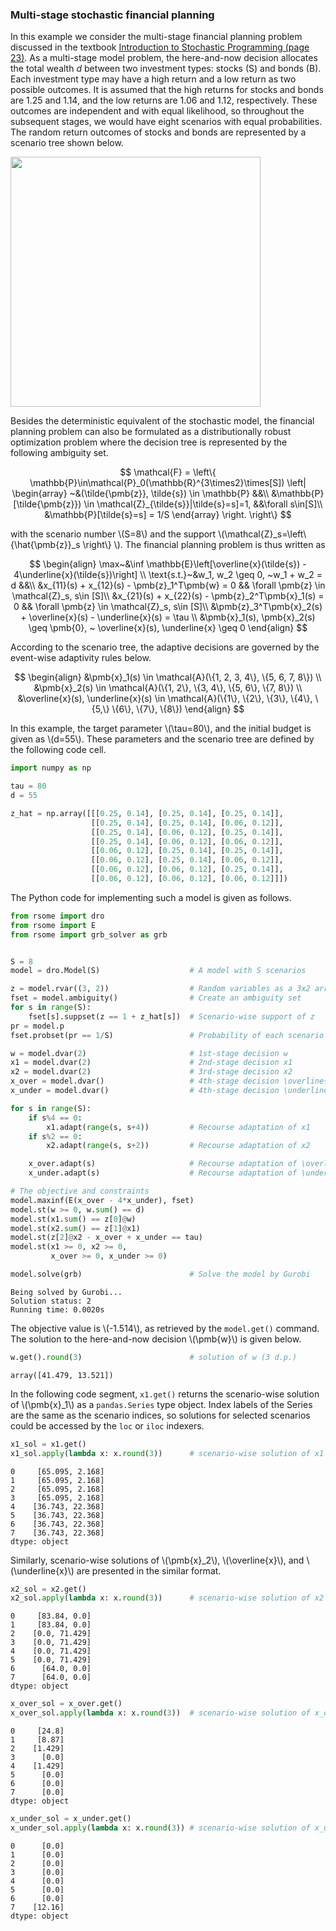 <script src="https://cdn.mathjax.org/mathjax/latest/MathJax.js?config=TeX-AMS-MML_HTMLorMML" type="text/javascript"></script>

### Multi-stage stochastic financial planning

In this example we consider the multi-stage financial planning problem discussed in the textbook [Introduction to Stochastic Programming (page 23)](https://www.springer.com/gp/book/9781461402367). As a multi-stage model problem, the here-and-now decision allocates the total wealth $d$ between two investment types: stocks (S) and bonds (B). Each investment type may have a high return and a low return as two possible outcomes. It is assumed that the high returns for stocks and bonds are 1.25 and 1.14, and the low returns are 1.06 and 1.12, respectively. These outcomes are independent and with equal likelihood, so throughout the subsequent stages, we would have eight scenarios with equal probabilities. The random return outcomes of stocks and bonds are represented by a scenario tree shown below.

<img src="https://www.researchgate.net/profile/Zhi-Chen-21/publication/339817145/figure/fig4/AS:867492100591619@1583837642911/Scenario-tree-of-the-financial-planning-problem_W640.jpg" width=400>

Besides the deterministic equivalent of the stochastic model, the financial planning problem can also be formulated as a distributionally robust optimization problem where the decision tree is represented by the following ambiguity set.

$$
\mathcal{F} = \left\{
\mathbb{P}\in\mathcal{P}_0(\mathbb{R}^{3\times2}\times[S]) \left|
\begin{array}
~&(\tilde{\pmb{z}}, \tilde{s}) \in \mathbb{P} &&\\
&\mathbb{P}[\tilde{\pmb{z}}) \in \mathcal{Z}_{\tilde{s}}|\tilde{s}=s]=1, &&\forall s\in[S]\\
&\mathbb{P}[\tilde{s}=s] = 1/S
\end{array}
\right.
\right\}
$$

with the scenario number \\(S=8\\) and the support \\(\mathcal{Z}_s=\\left\\{\hat{\pmb{z}}_s \\right\\} \\). The financial planning problem is thus written as

$$
\begin{align}
\max~&\inf \mathbb{E}\left[\overline{x}(\tilde{s}) - 4\underline{x}(\tilde{s})\right] \\
\text{s.t.}~&w_1, w_2 \geq 0, ~w_1 + w_2 = d  &&\\
&x_{11}(s) + x_{12}(s) - \pmb{z}_1^T\pmb{w} = 0 && \forall \pmb{z} \in \mathcal{Z}_s, s\in [S]\\
&x_{21}(s) + x_{22}(s) - \pmb{z}_2^T\pmb{x}_1(s) = 0 && \forall \pmb{z} \in \mathcal{Z}_s, s\in [S]\\
&\pmb{z}_3^T\pmb{x}_2(s) + \overline{x}(s) - \underline{x}(s) = \tau \\
&\pmb{x}_1(s), \pmb{x}_2(s) \geq \pmb{0}, ~ \overline{x}(s), \underline{x} \geq 0
\end{align}
$$

According to the scenario tree, the adaptive decisions are governed by the event-wise adaptivity rules below.

$$
\begin{align}
&\pmb{x}_1(s) \in \mathcal{A}(\{1, 2, 3, 4\}, \{5, 6, 7, 8\}) \\
&\pmb{x}_2(s) \in \mathcal{A}(\{1, 2\}, \{3, 4\}, \{5, 6\}, \{7, 8\}) \\
&\overline{x}(s), \underline{x}(s) \in \mathcal{A}(\{1\}, \{2\}, \{3\}, \{4\}, \{5,\} \{6\}, \{7\}, \{8\})
\end{align}
$$

In this example, the target parameter \\(\tau=80\\), and the initial budget is given as \\(d=55\\). These parameters and the scenario tree are defined by the following code cell.

```python
import numpy as np

tau = 80
d = 55

z_hat = np.array([[[0.25, 0.14], [0.25, 0.14], [0.25, 0.14]],
                  [[0.25, 0.14], [0.25, 0.14], [0.06, 0.12]],
                  [[0.25, 0.14], [0.06, 0.12], [0.25, 0.14]],
                  [[0.25, 0.14], [0.06, 0.12], [0.06, 0.12]],
                  [[0.06, 0.12], [0.25, 0.14], [0.25, 0.14]],
                  [[0.06, 0.12], [0.25, 0.14], [0.06, 0.12]],
                  [[0.06, 0.12], [0.06, 0.12], [0.25, 0.14]],
                  [[0.06, 0.12], [0.06, 0.12], [0.06, 0.12]]])
```

The Python code for implementing such a model is given as follows.

```python
from rsome import dro
from rsome import E
from rsome import grb_solver as grb


S = 8
model = dro.Model(S)                    # A model with S scenarios

z = model.rvar((3, 2))                  # Random variables as a 3x2 array
fset = model.ambiguity()                # Create an ambiguity set
for s in range(S):
    fset[s].suppset(z == 1 + z_hat[s])  # Scenario-wise support of z
pr = model.p
fset.probset(pr == 1/S)                 # Probability of each scenario

w = model.dvar(2)                       # 1st-stage decision w
x1 = model.dvar(2)                      # 2nd-stage decision x1
x2 = model.dvar(2)                      # 3rd-stage decision x2
x_over = model.dvar()                   # 4th-stage decision \overline{x}
x_under = model.dvar()                  # 4th-stage decision \underline{x}

for s in range(S):
    if s%4 == 0:
        x1.adapt(range(s, s+4))         # Recourse adaptation of x1
    if s%2 == 0:
        x2.adapt(range(s, s+2))         # Recourse adaptation of x2

    x_over.adapt(s)                     # Recourse adaptation of \overline{x}
    x_under.adapt(s)                    # Recourse adaptation of \underline{x}

# The objective and constraints
model.maxinf(E(x_over - 4*x_under), fset)
model.st(w >= 0, w.sum() == d)
model.st(x1.sum() == z[0]@w)
model.st(x2.sum() == z[1]@x1)
model.st(z[2]@x2 - x_over + x_under == tau)
model.st(x1 >= 0, x2 >= 0,
         x_over >= 0, x_under >= 0)

model.solve(grb)                        # Solve the model by Gurobi
```

    Being solved by Gurobi...
    Solution status: 2
    Running time: 0.0020s


The objective value is \\(-1.514\\), as retrieved by the `model.get()` command. The solution to the here-and-now decision \\(\pmb{w}\\) is given below.

```python
w.get().round(3)                        # solution of w (3 d.p.)
```


    array([41.479, 13.521])


In the following code segment, `x1.get()` returns the scenario-wise solution of \\(\pmb{x}_1\\) as a `pandas.Series` type object. Index labels of the Series are the same as the scenario indices, so solutions for selected scenarios could be accessed by the `loc` or `iloc` indexers.

```python
x1_sol = x1.get()
x1_sol.apply(lambda x: x.round(3))      # scenario-wise solution of x1 (3 d.p.)
```

    0     [65.095, 2.168]
    1     [65.095, 2.168]
    2     [65.095, 2.168]
    3     [65.095, 2.168]
    4    [36.743, 22.368]
    5    [36.743, 22.368]
    6    [36.743, 22.368]
    7    [36.743, 22.368]
    dtype: object


Similarly, scenario-wise solutions of \\(\pmb{x}_2\\), \\(\overline{x}\\), and \\(\underline{x}\\) are presented in the similar format.

```python
x2_sol = x2.get()
x2_sol.apply(lambda x: x.round(3))      # scenario-wise solution of x2 (3 d.p.)
```


    0     [83.84, 0.0]
    1     [83.84, 0.0]
    2    [0.0, 71.429]
    3    [0.0, 71.429]
    4    [0.0, 71.429]
    5    [0.0, 71.429]
    6      [64.0, 0.0]
    7      [64.0, 0.0]
    dtype: object


```python
x_over_sol = x_over.get()
x_over_sol.apply(lambda x: x.round(3))  # scenario-wise solution of x_over (3 d.p.)
```

    0     [24.8]
    1     [8.87]
    2    [1.429]
    3      [0.0]
    4    [1.429]
    5      [0.0]
    6      [0.0]
    7      [0.0]
    dtype: object


```python
x_under_sol = x_under.get()
x_under_sol.apply(lambda x: x.round(3)) # scenario-wise solution of x_under (3 d.p.)
```

    0      [0.0]
    1      [0.0]
    2      [0.0]
    3      [0.0]
    4      [0.0]
    5      [0.0]
    6      [0.0]
    7    [12.16]
    dtype: object
